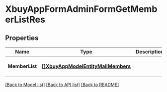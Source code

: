 # XbuyAppFormAdminFormGetMemberListRes

## Properties
Name | Type | Description | Notes
------------ | ------------- | ------------- | -------------
**MemberList** | [**[]XbuyAppModelEntityMallMembers**](xbuy.app.model.entity.MallMembers.md) |  | [optional] [default to null]

[[Back to Model list]](../README.md#documentation-for-models) [[Back to API list]](../README.md#documentation-for-api-endpoints) [[Back to README]](../README.md)

